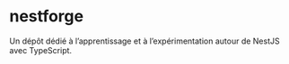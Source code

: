 # nestforge
Un dépôt dédié à l’apprentissage et à l’expérimentation autour de NestJS avec TypeScript. 
